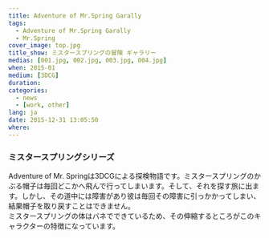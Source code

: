 ```yaml
---
title: Adventure of Mr.Spring Garally
tags:
  - Adventure of Mr.Spring Garally
  - Mr.Spring
cover_image: top.jpg
title_show: ミスタースプリングの冒険 ギャラリー
medias: [001.jpg, 002.jpg, 003.jpg, 004.jpg]
when: 2015-01
medium: [3DCG]
duration:
categories:
  - news
  - [work, other]
lang: ja
date: 2015-12-31 13:05:50
where:
---
```

<h3>ミスタースプリングシリーズ</h3>
    <p>Adventure of Mr. Springは3DCGによる探検物語です。ミスタースプリングのかぶる帽子は毎回どこかへ飛んで行ってしまいます。そして、それを探す旅に出ます。しかし、その道中には障害があり彼は毎回その障害に引っかかってしまい、結果帽子を取り戻すことはできません。
　  <br>ミスタースプリングの体はバネでできているため、その伸縮するところがこのキャラクターの特徴になっています。
    </p>
<!--
# Tag Plugins
## Image
{% img [class names] /path/to/image [width] [height] "title text 'alt text'" %}

## Link
{% link text url [external] [title] %}

## YouTube
{% youtube video_id %}

## Vimeo
{% vimeo video_id [width] [height] %}

<!-- more -->
